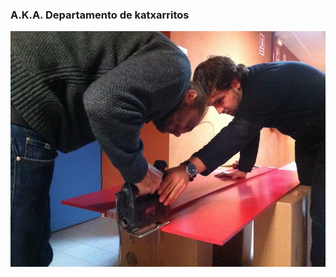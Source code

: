 ### A.K.A. Departamento de katxarritos

 ![Katxarritos](media/bricomania.jpg)<!-- .element: class="fragment" -->